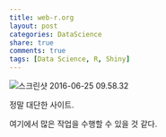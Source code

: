 ```yaml
---
title: web-r.org
layout: post
categories: DataScience
share: true
comments: true
tags: [Data Science, R, Shiny]
---
```


![스크린샷 2016-06-25 09.58.32](http://i.imgur.com/ef4GEyd.png)

정말 대단한 사이트.

여기에서 많은 작업을 수행할 수 있을 것 같다.
